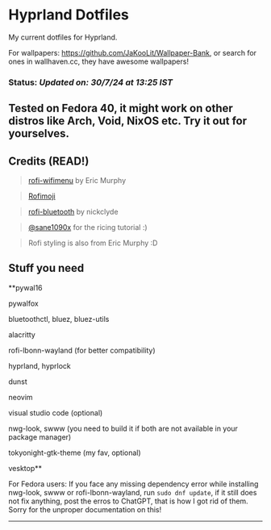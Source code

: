 # Hyprland Dotfiles

My current dotfiles for Hyprland.

For wallpapers: https://github.com/JaKooLit/Wallpaper-Bank, or search for ones in wallhaven.cc, they have awesome wallpapers!

### Status: *Updated on: 30/7/24 at 13:25 IST*

## Tested on Fedora 40, it might work on other distros like Arch, Void, NixOS etc. Try it out for yourselves.



## Credits (READ!)
> [rofi-wifimenu](https://github.com/ericmurphyxyz/rofi-wifi-menu) by Eric Murphy

> [Rofimoji](https://github.com/fdw/rofimoji)

> [rofi-bluetooth](https://github.com/nickclyde/rofi-bluetooth) by nickclyde

> [@sane1090x](https://www.youtube.com/@sane1090x0) for the ricing tutorial :)

> Rofi styling is also from Eric Murphy :D



## Stuff you need
**pywal16

pywalfox

bluetoothctl, bluez, bluez-utils

alacritty

rofi-lbonn-wayland (for better compatibility)

hyprland, hyprlock

dunst

neovim

visual studio code (optional)

nwg-look, swww (you need to build it if both are not available in your package manager)

tokyonight-gtk-theme (my fav, optional)

vesktop**

For Fedora users: If you face any missing dependency error while installing nwg-look, swww or rofi-lbonn-wayland, run ``sudo dnf update``, if it still does not fix anything, post the erros to ChatGPT, that is how I got rid of them. Sorry for the unproper documentation on this!




---